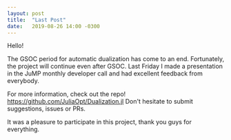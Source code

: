 ```yaml
---
layout: post
title:  "Last Post"
date:   2019-08-26 14:00 -0300
---
```


Hello!

The GSOC period for automatic dualization has come to an end. Fortunately, the project will continue even after GSOC. Last Friday I made a 
presentation in the JuMP monthly developer call and had excellent feedback from everybody.

For more information, check out the repo! https://github.com/JuliaOpt/Dualization.jl Don't hesitate to submit suggestions, issues or PRs.

It was a pleasure to participate in this project, thank you guys for everything.